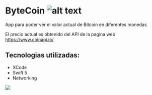 # ByteCoin  ![alt text](https://img.shields.io/badge/Made%20with-Swift-orange)
App para poder ver el valor actual de Bitcoin en diferentes monedas

El precio actual es obtenido del API de la pagina web https://www.coinapi.io/


## Tecnologias utilizadas:
* XCode
* Swift 5
* Networking

![](https://s6.gifyu.com/images/Jul-16-2021-5-27-45-p.m..gif)
